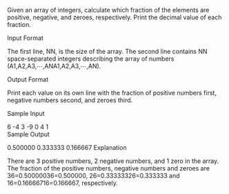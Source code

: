 Given an array of integers, calculate which fraction of the elements are positive, negative, and zeroes, respectively. Print the decimal value of each fraction.

Input Format

The first line, NN, is the size of the array. 
The second line contains NN space-separated integers describing the array of numbers (A1,A2,A3,⋯,ANA1,A2,A3,⋯,AN).

Output Format

Print each value on its own line with the fraction of positive numbers first, negative numbers second, and zeroes third.

Sample Input

6
-4 3 -9 0 4 1         
Sample Output

0.500000
0.333333
0.166667
Explanation

There are 3 positive numbers, 2 negative numbers, and 1 zero in the array. 
The fraction of the positive numbers, negative numbers and zeroes are 36=0.50000036=0.500000, 26=0.33333326=0.333333 and 16=0.16666716=0.166667, respectively.